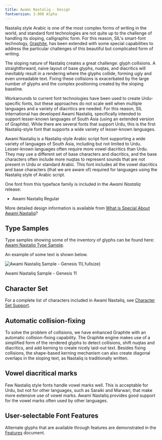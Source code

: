 ```yaml
---
title: Awami Nastaliq - Design
fontversion: 3.000 Alpha
---
```


Nastaliq style Arabic is one of the most complex forms of writing in the world, and standard font technologies are not quite up to the challenge of handling its sloping, calligraphic form. For this reason, SIL's smart-font technology, [Graphite](http://graphite.sil.org), has been extended with some special capabilities to address the particular challenges of this beautiful but complicated form of writing.

The sloping nature of Nastaliq creates a great challenge: glyph collisions. A straightforward, naive layout of base glyphs, nuqtas, and diacritics will inevitably result in a rendering where the glyphs collide, forming ugly and even unreadable text. Fixing these collisions is exacerbated by the large number of glyphs and the complex positioning created by the sloping baseline.

Workarounds to current font technologies have been used to create Urdu-specific fonts, but these approaches do not scale well when multiple languages and a variety of diacritics are needed. For this reason, SIL International has developed Awami Nastaliq, specifically intended to support lesser-known languages of South Asia (using an extended version of Graphite). While there are several fonts that support Urdu, this is the first Nastaliq-style font that supports a wide variety of lesser-known languages. 

Awami Nastaliq is a Nastaliq-style Arabic script font supporting a wide variety of languages of South Asia, including but not limited to Urdu. Lesser-known languages often require more vowel diacritics than Urdu. They may use a different set of base characters and diacritics, and the base characters often include more nuqtas to represent sounds that are not present in Urdu or standard Arabic. This font includes all the vowel diacritics and base characters (that we are aware of) required for languages using the Nastaliq style of Arabic script.

One font from this typeface family is included in the *Awami Nastaliq* release:

- Awami Nastaliq Regular

More detailed design information is available from [What is Special About Awami Nastaliq](http://software.sil.org/awami/what-is-special/)? 

## Type Samples

Type samples showing some of the inventory of glyphs can be found here: 
[Awami Nastaliq Type Sample](sample.md).

An example of some text is shown below. 

![Awami Nastaliq Sample - Genesis 11](assets/images/AwamiUrduGen11.png){.fullsize}
<!-- PRODUCT SITE IMAGE SRC https://software.sil.org/awami/wp-content/uploads/sites/33/2021/01/AwamiUrduGen11.png -->
<figcaption>Awami Nastaliq Sample - Genesis 11</figcaption>

## Character Set

For a complete list of characters included in Awami Nastaliq, see [Character Set Support](charset.md).

<!-- 
## Rendering the Allah ligature

In certain types of literature, the name *Allah* and words related to this name are given unique rendering. For a list of the rendering rules, see [Rendering the Allah ligature](allah.md).

-->

## Automatic collision-fixing

To solve the problem of collisions, we have enhanced Graphite with an automatic collision-fixing capability. The Graphite engine makes use of a simplified form of the rendered glyphs to detect collisions, shift nuqtas and diacritics, and add kerning to create nicely laid-out text. Besides fixing collisions, the shape-based kerning mechanism can also create diagonal overlaps in the sloping text, as Nastaliq is traditionally written. 

## Vowel diacritical marks

Few Nastaliq style fonts handle vowel marks well. This is acceptable for Urdu, but not for other languages, such as Saraiki and Marwari, that make more extensive use of vowel marks. Awami Nastaliq provides good support for the vowel marks often used by other languages.

## User-selectable Font Features

Alternate glyphs that are available through features are demonstrated in the [Features](features.md) document. 
